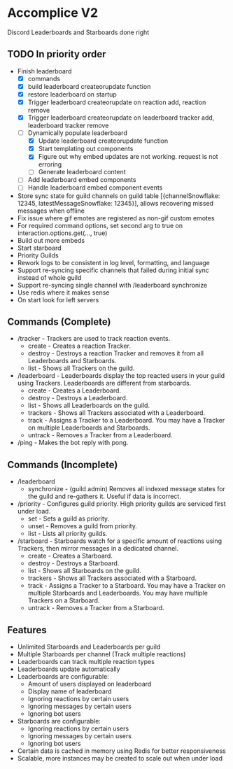 # Accomplice V2
Discord Leaderboards and Starboards done right

## TODO In priority order
- Finish leaderboard
    - [x] commands
    - [x] build leaderboard createorupdate function
    - [x] restore leaderboard on startup
    - [x] Trigger leaderboard createorupdate on reaction add, reaction remove
    - [x] Trigger leaderboard createorupdate on leaderboard tracker add, leaderboard tracker remove
    - [ ] Dynamically populate leaderboard
        - [x] Update leaderboard createorupdate function
        - [x] Start templating out components
        - [x] Figure out why embed updates are not working. request is not erroring
        - [ ] Generate leaderboard content
    - [ ] Add leaderboard embed components
    - [ ] Handle leaderboard embed component events
- Store sync state for guild channels on guild table [{channelSnowflake: 12345, latestMessageSnowflake: 12345}], allows recovering missed messages when offline
- Fix issue where gif emotes are registered as non-gif custom emotes
- For required command options, set second arg to true on interaction.options.get<whatever>(..., true)
- Build out more embeds
- Start starboard
- Priority Guilds
- Rework logs to be consistent in log level, formatting, and language
- Support re-syncing specific channels that failed during initial sync instead of whole guild
- Support re-syncing single channel with /leaderboard synchronize
- Use redis where it makes sense
- On start look for left servers

## Commands (Complete)
- /tracker - Trackers are used to track reaction events.
    - create - Creates a reaction Tracker.
    - destroy - Destroys a reaction Tracker and removes it from all Leaderboards and Starboards.
    - list - Shows all Trackers on the guild.
- /leaderboard - Leaderboards display the top reacted users in your guild using Trackers. Leaderboards are different from starboards.
    - create - Creates a Leaderboard.
    - destroy - Destroys a Leaderboard.
    - list - Shows all Leaderboards on the guild.
    - trackers - Shows all Trackers associated with a Leaderboard.
    - track - Assigns a Tracker to a Leaderboard. You may have a Tracker on multiple Leaderboards and Starboards.
    - untrack - Removes a Tracker from a Leaderboard.
- /ping - Makes the bot reply with pong.

## Commands (Incomplete)
- /leaderboard
    - synchronize - (guild admin) Removes all indexed message states for the guild and re-gathers it. Useful if data is incorrect.
- /priority - Configures guild priority. High priority guilds are serviced first under load.
    - set - Sets a guild as priority.
    - unset - Removes a guild from priority.
    - list - Lists all priority guilds.
- /starboard - Starboards watch for a specific amount of reactions using Trackers, then mirror messages in a dedicated channel.
    - create - Creates a Starboard.
    - destroy - Destroys a Starboard.
    - list - Shows all Starboards on the guild.
    - trackers - Shows all Trackers associated with a Starboard.
    - track - Assigns a Tracker to a Starboard. You may have a Tracker on multiple Starboards and Leaderboards. You may have multiple Trackers on a Starboard.
    - untrack - Removes a Tracker from a Starboard.

## Features
- Unlimited Starboards and Leaderboards per guild
- Multiple Starboards per channel (Track multiple reactions)
- Leaderboards can track multiple reaction types
- Leaderboards update automatically
- Leaderboards are configurable:
    - Amount of users displayed on leaderboard
    - Display name of leaderboard
    - Ignoring reactions by certain users
    - Ignoring messages by certain users
    - Ignoring bot users
- Starboards are configurable:
    - Ignoring reactions by certain users
    - Ignoring messages by certain users
    - Ignoring bot users
- Certain data is cached in memory using Redis for better responsiveness
- Scalable, more instances may be created to scale out when under load